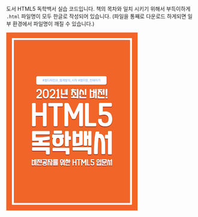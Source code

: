 도서 HTML5 독학백서 실습 코드입니다. 책의 목차와 일치 시키기 위해서 부득이하게 `.html` 파일명이 모두 한글로 작성되어 있습니다. (파일을 통째로 다운로드 하게되면 일부 환경에서 파일명이 깨질 수 있습니다.)

![](./images/cover.png)
